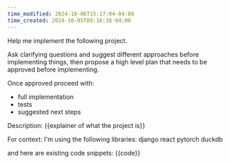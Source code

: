```yaml
---
time_modified: 2024-10-06T15:17:04-04:00
time_created: 2024-10-05T09:10:38-04:00
---
```


Help me implement the following project.

Ask clarifying questions and suggest different approaches before implementing things, then propose a high level plan that needs to be approved before implementing.

Once approved proceed with:
- full implementation
- tests
- suggested next steps


Description:
{{explainer of what the project is}}

For context:
I'm using the following libraries:
django
react
pytorch
duckdb

and here are existing code snippets:
{{code}}

